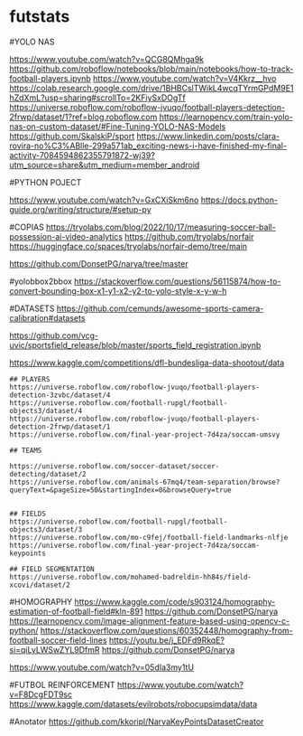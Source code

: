 # futstats

#YOLO NAS

https://www.youtube.com/watch?v=QCG8QMhga9k
https://github.com/roboflow/notebooks/blob/main/notebooks/how-to-track-football-players.ipynb
https://www.youtube.com/watch?v=V4Kkrz__hvo
https://colab.research.google.com/drive/1BHBCslTWikL4wcqTYrmGPdM9E1hZdXmL?usp=sharing#scrollTo=2KFiySxDOgTf
https://universe.roboflow.com/roboflow-jvuqo/football-players-detection-2frwp/dataset/1?ref=blog.roboflow.com
https://learnopencv.com/train-yolo-nas-on-custom-dataset/#Fine-Tuning-YOLO-NAS-Models
https://github.com/SkalskiP/sport
https://www.linkedin.com/posts/clara-rovira-no%C3%ABlle-299a571ab_exciting-news-i-have-finished-my-final-activity-7084594862355791872-wj39?utm_source=share&utm_medium=member_android


#PYTHON POJECT

https://www.youtube.com/watch?v=GxCXiSkm6no
https://docs.python-guide.org/writing/structure/#setup-py


#COPIAS
https://tryolabs.com/blog/2022/10/17/measuring-soccer-ball-possession-ai-video-analytics
https://github.com/tryolabs/norfair
https://huggingface.co/spaces/tryolabs/norfair-demo/tree/main


https://github.com/DonsetPG/narya/tree/master


#yolobbox2bbox
https://stackoverflow.com/questions/56115874/how-to-convert-bounding-box-x1-y1-x2-y2-to-yolo-style-x-y-w-h


#DATASETS
https://github.com/cemunds/awesome-sports-camera-calibration#datasets

https://github.com/vcg-uvic/sportsfield_release/blob/master/sports_field_registration.ipynb

https://www.kaggle.com/competitions/dfl-bundesliga-data-shootout/data

    ## PLAYERS
    https://universe.roboflow.com/roboflow-jvuqo/football-players-detection-3zvbc/dataset/4
    https://universe.roboflow.com/football-rupgl/football-objects3/dataset/4
    https://universe.roboflow.com/roboflow-jvuqo/football-players-detection-2frwp/dataset/1
    https://universe.roboflow.com/final-year-project-7d4za/soccam-umsvy

    ## TEAMS

    https://universe.roboflow.com/soccer-dataset/soccer-detecting/dataset/2
    https://universe.roboflow.com/animals-67mq4/team-separation/browse?queryText=&pageSize=50&startingIndex=0&browseQuery=true


    ## FIELDS
    https://universe.roboflow.com/football-rupgl/football-objects3/dataset/3
    https://universe.roboflow.com/mo-c9fej/football-field-landmarks-nlfje
    https://universe.roboflow.com/final-year-project-7d4za/soccam-keypoints

    ## FIELD SEGMENTATION
    https://universe.roboflow.com/mohamed-badreldin-hh84s/field-xcovi/dataset/2



#HOMOGRAPHY
https://www.kaggle.com/code/s903124/homography-estimation-of-football-field#kln-891
https://github.com/DonsetPG/narya
https://learnopencv.com/image-alignment-feature-based-using-opencv-c-python/
https://stackoverflow.com/questions/60352448/homography-from-football-soccer-field-lines
https://youtu.be/j_EDFd9RkqE?si=qiLyLWSwZYL9DfmR
https://github.com/DonsetPG/narya

https://www.youtube.com/watch?v=05dIa3my1tU


#FUTBOL REINFORCEMENT
https://www.youtube.com/watch?v=F8DcgFDT9sc
https://www.kaggle.com/datasets/evilrobots/robocupsimdata/data



#Anotator 
https://github.com/kkoripl/NaryaKeyPointsDatasetCreator
